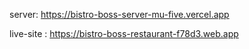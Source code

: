 server: https://bistro-boss-server-mu-five.vercel.app

live-site : https://bistro-boss-restaurant-f78d3.web.app
